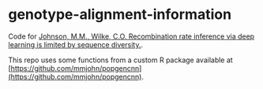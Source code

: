 # genotype-alignment-information

Code for [Johnson, M.M., Wilke, C.O. Recombination rate inference via deep learning is limited by sequence diversity.](https://www.biorxiv.org/). 

This repo uses some functions from a custom R package available at [https://github.com/mmjohn/popgencnn](https://github.com/mmjohn/popgencnn).